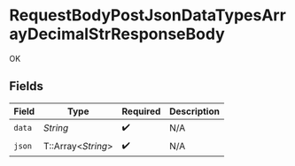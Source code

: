 # RequestBodyPostJsonDataTypesArrayDecimalStrResponseBody

OK


## Fields

| Field              | Type               | Required           | Description        |
| ------------------ | ------------------ | ------------------ | ------------------ |
| `data`             | *String*           | :heavy_check_mark: | N/A                |
| `json`             | T::Array<*String*> | :heavy_check_mark: | N/A                |